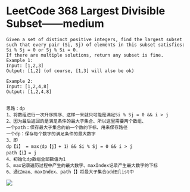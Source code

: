 # LeetCode 368 Largest Divisible Subset——medium


```
Given a set of distinct positive integers, find the largest subset such that every pair (Si, Sj) of elements in this subset satisfies:
Si % Sj = 0 or Sj % Si = 0.
If there are multiple solutions, return any subset is fine.
Example 1:
Input: [1,2,3]
Output: [1,2] (of course, [1,3] will also be ok)

Example 2:
Input: [1,2,4,8]
Output: [1,2,4,8]


思路：dp	
1、将数组进行一次升序排序、这样一来就只可能是满足Si % Sj = 0 && i > j  
2、因为最后返回的是满足条件的最大子集合、所以这里需要两个数组、
一个path：保存最大子集合的前一个数的下标、用来保存路径
一个dp：保存每个数字的满足条件的最大数字
3、即
dp【i】 = max｛dp【j】+ 1｝&& Si % Sj = 0 && i > j  
path【i】= j 
4、初始化dp数组全部数值为1
5、max记录遍历过程中产生的最大数字、maxIndex记录产生最大数字的下标
6、通过max、maxIndex、path【】将最大子集合add到list中

```
![](https://github.com/only-you/interview/blob/master/picture/368.png)
